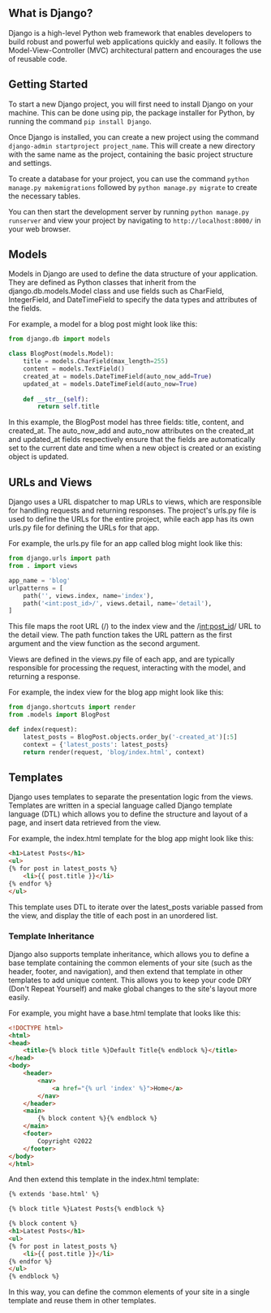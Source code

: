 ## What is Django?
Django is a high-level Python web framework that enables developers to build robust and powerful web applications quickly and easily. It follows the Model-View-Controller (MVC) architectural pattern and encourages the use of reusable code.

## Getting Started

To start a new Django project, you will first need to install Django on your machine. This can be done using pip, the package installer for Python, by running the command `pip install Django`.

Once Django is installed, you can create a new project using the command `django-admin startproject project_name`. This will create a new directory with the same name as the project, containing the basic project structure and settings.

To create a database for your project, you can use the command `python manage.py makemigrations` followed by `python manage.py migrate` to create the necessary tables.

You can then start the development server by running `python manage.py runserver` and view your project by navigating to `http://localhost:8000/` in your web browser.

## Models

Models in Django are used to define the data structure of your application. They are defined as Python classes that inherit from the django.db.models.Model class and use fields such as CharField, IntegerField, and DateTimeField to specify the data types and attributes of the fields.

For example, a model for a blog post might look like this:

```python
from django.db import models

class BlogPost(models.Model):
    title = models.CharField(max_length=255)
    content = models.TextField()
    created_at = models.DateTimeField(auto_now_add=True)
    updated_at = models.DateTimeField(auto_now=True)
    
    def __str__(self):
        return self.title
```

In this example, the BlogPost model has three fields: title, content, and created_at. The auto_now_add and auto_now attributes on the created_at and updated_at fields respectively ensure that the fields are automatically set to the current date and time when a new object is created or an existing object is updated.

## URLs and Views

Django uses a URL dispatcher to map URLs to views, which are responsible for handling requests and returning responses. The project's urls.py file is used to define the URLs for the entire project, while each app has its own urls.py file for defining the URLs for that app.

For example, the urls.py file for an app called blog might look like this:

```python
from django.urls import path
from . import views

app_name = 'blog'
urlpatterns = [
    path('', views.index, name='index'),
    path('<int:post_id>/', views.detail, name='detail'),
]
```

This file maps the root URL (/) to the index view and the /<int:post_id>/ URL to the detail view. The path function takes the URL pattern as the first argument and the view function as the second argument.

Views are defined in the views.py file of each app, and are typically responsible for processing the request, interacting with the model, and returning a response.

For example, the index view for the blog app might look like this:

```python
from django.shortcuts import render
from .models import BlogPost

def index(request):
    latest_posts = BlogPost.objects.order_by('-created_at')[:5]
    context = {'latest_posts': latest_posts}
    return render(request, 'blog/index.html', context)
```

## Templates

Django uses templates to separate the presentation logic from the views. Templates are written in a special language called Django template language (DTL) which allows you to define the structure and layout of a page, and insert data retrieved from the view.

For example, the index.html template for the blog app might look like this:

```html
<h1>Latest Posts</h1>
<ul>
{% for post in latest_posts %}
    <li>{{ post.title }}</li>
{% endfor %}
</ul>
```

This template uses DTL to iterate over the latest_posts variable passed from the view, and display the title of each post in an unordered list.

### Template Inheritance

Django also supports template inheritance, which allows you to define a base template containing the common elements of your site (such as the header, footer, and navigation), and then extend that template in other templates to add unique content. This allows you to keep your code DRY (Don't Repeat Yourself) and make global changes to the site's layout more easily.

For example, you might have a base.html template that looks like this:

```html
<!DOCTYPE html>
<html>
<head>
    <title>{% block title %}Default Title{% endblock %}</title>
</head>
<body>
    <header>
        <nav>
            <a href="{% url 'index' %}">Home</a>
        </nav>
    </header>
    <main>
        {% block content %}{% endblock %}
    </main>
    <footer>
        Copyright ©2022
    </footer>
</body>
</html>
```

And then extend this template in the index.html template:

```html
{% extends 'base.html' %}

{% block title %}Latest Posts{% endblock %}

{% block content %}
<h1>Latest Posts</h1>
<ul>
{% for post in latest_posts %}
    <li>{{ post.title }}</li>
{% endfor %}
</ul>
{% endblock %}
```

In this way, you can define the common elements of your site in a single template and reuse them in other templates.

